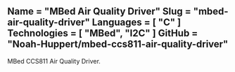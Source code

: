 Name = "MBed Air Quality Driver"
Slug = "mbed-air-quality-driver"
Languages = [ "C" ]
Technologies = [ "MBed", "I2C" ]
GitHub = "Noah-Huppert/mbed-ccs811-air-quality-driver"
---
MBed CCS811 Air Quality Driver.
